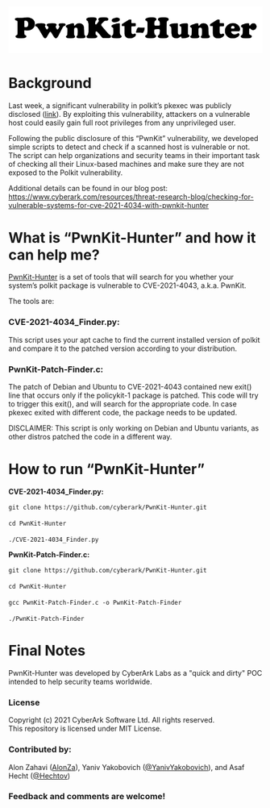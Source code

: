 <p align="center">
  <img src="https://github.com/Hechtov/Photos/blob/master/PwnKit-Hunter/PwnKit-Hunter%20logo1.png">
</p>
  
# Background

Last week, a significant vulnerability in polkit’s pkexec was publicly disclosed ([link](https://blog.qualys.com/vulnerabilities-threat-research/2022/01/25/pwnkit-local-privilege-escalation-vulnerability-discovered-in-polkits-pkexec-cve-2021-4034)). By exploiting this vulnerability, attackers on a vulnerable host could easily gain full root privileges from any unprivileged user.

Following the public disclosure of this “PwnKit” vulnerability, we developed simple scripts to detect and check if a scanned host is vulnerable or not. The script can help organizations and security teams in their important task of checking all their Linux-based machines and make sure they are not exposed to the Polkit vulnerability.

Additional details can be found in our blog post:  
https://www.cyberark.com/resources/threat-research-blog/checking-for-vulnerable-systems-for-cve-2021-4034-with-pwnkit-hunter


# What is “PwnKit-Hunter” and how it can help me?

[PwnKit-Hunter](https://github.com/cyberark/PwnKit-Hunter) is a set of tools that will search for you whether your system’s polkit package is vulnerable to CVE-2021-4043, a.k.a. PwnKit.
  
The tools are:
  
### CVE-2021-4034_Finder.py:

This script uses your apt cache to find the current installed version of polkit and compare it to the patched version according to your distribution.

### PwnKit-Patch-Finder.c:

The patch of Debian and Ubuntu to CVE-2021-4043 contained new exit() line that occurs only if the policykit-1 package is patched. This code will try to trigger this exit(), and will search for the appropriate code. In case pkexec exited with different code, the package needs to be updated.

DISCLAIMER: This script is only working on Debian and Ubuntu variants, as other distros patched the code in a different way.


# How to run “PwnKit-Hunter”

**CVE-2021-4034_Finder.py:**

```
git clone https://github.com/cyberark/PwnKit-Hunter.git

cd PwnKit-Hunter

./CVE-2021-4034_Finder.py
```
  
**PwnKit-Patch-Finder.c:**

```
git clone https://github.com/cyberark/PwnKit-Hunter.git

cd PwnKit-Hunter

gcc PwnKit-Patch-Finder.c -o PwnKit-Patch-Finder

./PwnKit-Patch-Finder
```
  
# Final Notes
PwnKit-Hunter was developed by CyberArk Labs as a "quick and dirty" POC intended to help security teams worldwide.  

### License
Copyright (c) 2021 CyberArk Software Ltd. All rights reserved.    
This repository is licensed under MIT License.  
    
### Contributed by:  
Alon Zahavi ([AlonZa](https://www.linkedin.com/in/alon-zahavi-529499143)), Yaniv Yakobovich ([@YanivYakobovich](https://twitter.com/YanivYakobovich)), and Asaf Hecht ([@Hechtov](https://twitter.com/Hechtov))  
  
### Feedback and comments are welcome!  

